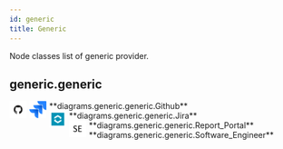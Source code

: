 ```yaml
---
id: generic
title: Generic
---
```


Node classes list of generic provider.

## generic.generic


<img width="30" src="/resources/generic/github.png" alt="Github" style="float: left; padding-right: 5px;" >
**diagrams.generic.generic.Github**

<img width="30" src="/resources/generic/jira.png" alt="Jira" style="float: left; padding-right: 5px;" >
**diagrams.generic.generic.Jira**

<img width="30" src="/resources/generic/report_portal.png" alt="Report_Portal" style="float: left; padding-right: 5px;" >
**diagrams.generic.generic.Report_Portal**

<img width="30" src="/resources/generic/software_engineer.png" alt="Software_Engineer" style="float: left; padding-right: 5px;" >
**diagrams.generic.generic.Software_Engineer**
